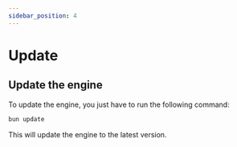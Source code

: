 ```yaml
---
sidebar_position: 4
---
```


# Update

## Update the engine

To update the engine, you just have to run the following command:

```bash
bun update
```

This will update the engine to the latest version.
